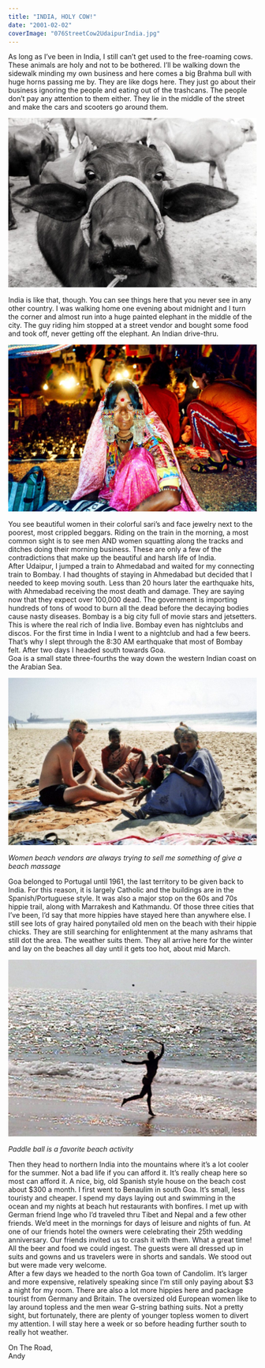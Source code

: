 ```yaml
---
title: "INDIA, HOLY COW!"
date: "2001-02-02"
coverImage: "076StreetCow2UdaipurIndia.jpg"
---
```


As long as I’ve been in India, I still can’t get used to the free-roaming cows. These animals are holy and not to be bothered. I’ll be walking down the sidewalk minding my own business and here comes a big Brahma bull with huge horns passing me by. They are like dogs here. They just go about their business ignoring the people and eating out of the trashcans. The people don’t pay any attention to them either. They lie in the middle of the street and make the cars and scooters go around them.

[![](images/031WaterBuffalo2VaranasiIndia-1024x697.jpg)](http://localhost/andy/wp-content/uploads/2001/02/RoadCows2Goa.jpg)

India is like that, though. You can see things here that you never see in any other country. I was walking home one evening about midnight and I turn the corner and almost run into a huge painted elephant in the middle of the city. The guy riding him stopped at a street vendor and bought some food and took off, never getting off the elephant. An Indian drive-thru.

[![](images/andy_on_the_road-273.jpg)](http://localhost/andy/wp-content/uploads/2001/02/102HippiemarketBagaGoaIndia.jpg)

You see beautiful women in their colorful sari’s and face jewelry next to the poorest, most crippled beggars. Riding on the train in the morning, a most common sight is to see men AND women squatting along the tracks and ditches doing their morning business. These are only a few of the contradictions that make up the beautiful and harsh life of India.  
After Udaipur, I jumped a train to Ahmedabad and waited for my connecting train to Bombay. I had thoughts of staying in Ahmedabad but decided that I needed to keep moving south. Less than 20 hours later the earthquake hits, with Ahmedabad receiving the most death and damage. They are saying now that they expect over 100,000 dead. The government is importing hundreds of tons of wood to burn all the dead before the decaying bodies cause nasty diseases. Bombay is a big city full of movie stars and jetsetters. This is where the real rich of India live. Bombay even has nightclubs and discos. For the first time in India I went to a nightclub and had a few beers. That’s why I slept through the 8:30 AM earthquake that most of Bombay felt. After two days I headed south towards Goa.  
Goa is a small state three-fourths the way down the western Indian coast on the Arabian Sea.

[![](images/100AndyBeachSellersBenaulimGoaIndia-1024x689.jpg)](http://localhost/andy/wp-content/uploads/2001/02/AnjunaHilltop2Goa.jpg)

_Women beach vendors are always trying to sell me something of give a beach massage_

Goa belonged to Portugal until 1961, the last territory to be given back to India. For this reason, it is largely Catholic and the buildings are in the Spanish/Portuguese style. It was also a major stop on the 60s and 70s hippie trail, along with Marrakesh and Kathmandu. Of those three cities that I’ve been, I’d say that more hippies have stayed here than anywhere else. I still see lots of gray haired ponytailed old men on the beach with their hippie chicks. They are still searching for enlightenment at the many ashrams that still dot the area. The weather suits them. They all arrive here for the winter and lay on the beaches all day until it gets too hot, about mid March.

[![](images/103BeachPaddleBallCandolimGoaIndia-1024x727.jpg)](http://localhost/andy/wp-content/uploads/2001/02/103BeachPaddleBallCandolimGoaIndia.jpg)

_Paddle ball is a favorite beach activity_

Then they head to northern India into the mountains where it’s a lot cooler for the summer. Not a bad life if you can afford it. It’s really cheap here so most can afford it. A nice, big, old Spanish style house on the beach cost about $300 a month. I first went to Benaulim in south Goa. It’s small, less touristy and cheaper. I spend my days laying out and swimming in the ocean and my nights at beach hut restaurants with bonfires. I met up with German friend Inge who I’d traveled thru Tibet and Nepal and a few other friends. We’d meet in the mornings for days of leisure and nights of fun. At one of our friends hotel the owners were celebrating their 25th wedding anniversary. Our friends invited us to crash it with them. What a great time! All the beer and food we could ingest. The guests were all dressed up in suits and gowns and us travelers were in shorts and sandals. We stood out but were made very welcome.  
After a few days we headed to the north Goa town of Candolim. It’s larger and more expensive, relatively speaking since I’m still only paying about $3 a night for my room. There are also a lot more hippies here and package tourist from Germany and Britain. The oversized old European women like to lay around topless and the men wear G-string bathing suits. Not a pretty sight, but fortunately, there are plenty of younger topless women to divert my attention. I will stay here a week or so before heading further south to really hot weather.

On The Road,  
Andy
